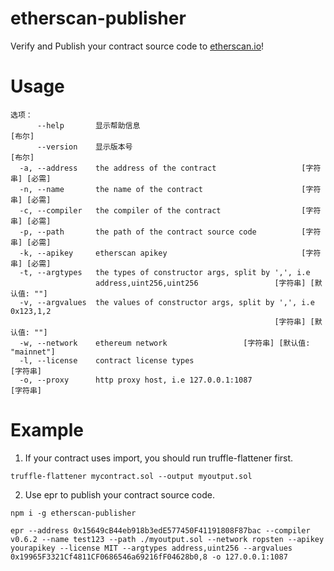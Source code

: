 # etherscan-publisher
Verify and Publish your contract source code to [etherscan.io](https://etherscan.io)!

# Usage
```
选项：
      --help       显示帮助信息                                           [布尔]
      --version    显示版本号                                             [布尔]
  -a, --address    the address of the contract                   [字符串] [必需]
  -n, --name       the name of the contract                      [字符串] [必需]
  -c, --compiler   the compiler of the contract                  [字符串] [必需]
  -p, --path       the path of the contract source code          [字符串] [必需]
  -k, --apikey     etherscan apikey                              [字符串] [必需]
  -t, --argtypes   the types of constructor args, split by ',', i.e
                   address,uint256,uint256                 [字符串] [默认值: ""]
  -v, --argvalues  the values of constructor args, split by ',', i.e 0x123,1,2
                                                           [字符串] [默认值: ""]
  -w, --network    ethereum network                 [字符串] [默认值: "mainnet"]
  -l, --license    contract license types                               [字符串]
  -o, --proxy      http proxy host, i.e 127.0.0.1:1087                  [字符串]
```

# Example
1. If your contract uses import, you should run truffle-flattener first.
```
truffle-flattener mycontract.sol --output myoutput.sol
```
2. Use epr to publish your contract source code.
```
npm i -g etherscan-publisher

epr --address 0x15649cB44eb918b3edE577450F41191808F87bac --compiler v0.6.2 --name test123 --path ./myoutput.sol --network ropsten --apikey yourapikey --license MIT --argtypes address,uint256 --argvalues 0x19965F3321Cf4811CF0686546a69216fF04628b0,8 -o 127.0.0.1:1087
```